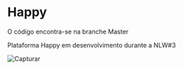 # Happy

O código encontra-se na branche Master

Plataforma Happy em desenvolvimento durante a NLW#3

![Capturar](https://user-images.githubusercontent.com/66747991/96356398-b36b1400-10bb-11eb-9656-1767b7481da9.PNG)

